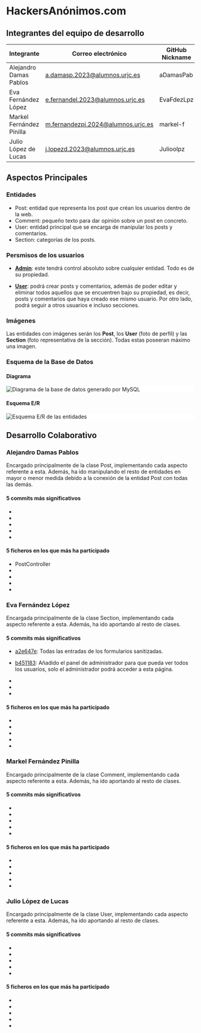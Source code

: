 # HackersAnónimos.com

## Integrantes del equipo de desarrollo
| Integrante               | Correo electrónico                 | GitHub Nickname |
|--------------------------|------------------------------------|-----------------|
| Alejandro Damas Pablos   | a.damasp.2023@alumnos.urjc.es      | aDamasPab       |
| Eva Fernández López      | e.fernandel.2023@alumnos.urjc.es   | EvaFdezLpz      |
| Markel Fernández Pinilla | m.fernandezpi.2024@alumnos.urjc.es | markel-f        |
| Julio López de Lucas     | j.lopezd.2023@alumnos.urjc.es      | Julioolpz       |

## Aspectos Principales

### Entidades
- Post: entidad que representa los post que créan los usuarios dentro de la web.
- Comment: pequeño texto para dar opinión sobre un post en concreto.
- User: entidad principal que se encarga de manipular los posts y comentarios.
- Section: categorías de los posts.

### Persmisos de los usuarios

- **<u>Admin</u>**: este tendrá control absoluto sobre cualquier entidad. Todo es de su propiedad.

- **<u>User</u>**: podrá crear posts y comentarios, además de poder editar y eliminar todos aquellos que se encuentren bajo su propiedad, es decir, posts y comentarios que haya creado ese mismo usuario. Por otro lado, podrá seguir a otros usuarios e incluso secciones.

### Imágenes
Las entidades con imágenes serán los **Post**, los **User** (foto de perfil) y las **Section** (foto representativa de la sección). Todas estas poseeran máximo una imagen.

### Esquema de la Base de Datos

#### Diagrama 
<img src="Diagrama MySQL.svg" alt="Diagrama de la base de datos generado por MySQL" style="background-color:white; display:block; margin:auto; max-width: 800pxs">

#### Esquema E/R
<img src="Esquema ER.svg" alt="Esquema E/R de las entidades" style="background-color:white; display:block; margin:auto; max-width: 800px">

## Desarrollo Colaborativo

### Alejandro Damas Pablos
Encargado principalmente de la clase Post, implementando cada aspecto referente a esta. Además, ha ido manipulando el resto de entidades en mayor o menor medida debido a la conexión de la entidad Post con todas las demás.

#### 5 commits más significativos
- 
- 
- 
- 
- 

#### 5 ficheros en los que más ha participado
- PostController
- 
- 
- 
- 

### Eva Fernández López
Encargada principalmente de la clase Section, implementando cada aspecto referente a esta. Además, ha ido aportando al resto de clases.

#### 5 commits más significativos
- [a2e647e](https://github.com/DWS-2025/project-grupo-1/commit/a2e647e484bcc8488691687a1e7ed37b3ab54007): Todas las entradas de los formularios sanitizadas.
- [b451183](https://github.com/DWS-2025/project-grupo-1/commit/b4511839b35c825199d79a65aed4a9c990bfd35d): Añadido el panel de administrador para que pueda ver todos los usuarios, solo el administrador podrá acceder a esta página.


- 
- 
- 

#### 5 ficheros en los que más ha participado
- 
- 
- 
- 
- 

### Markel Fernández Pinilla
Encargado principalmente de la clase Comment, implementando cada aspecto referente a esta. Además, ha ido aportando al resto de clases.

#### 5 commits más significativos
- 
- 
- 
- 
- 

#### 5 ficheros en los que más ha participado
- 
- 
- 
- 
- 

### Julio López de Lucas
Encargado principalmente de la clase User, implementando cada aspecto referente a esta. Además, ha ido aportando al resto de clases.

#### 5 commits más significativos
- 
- 
- 
- 
- 

#### 5 ficheros en los que más ha participado
- 
- 
- 
- 
- 